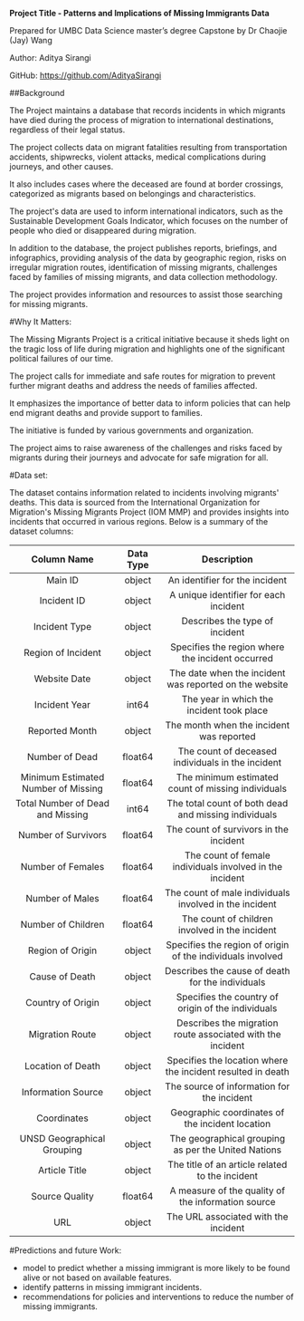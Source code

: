 ﻿**Project Title - Patterns and Implications of Missing Immigrants Data**

Prepared for UMBC Data Science master’s degree Capstone by Dr Chaojie (Jay) Wang

Author: Aditya Sirangi

GitHub: <https://github.com/AdityaSirangi>

##Background

The Project maintains a database that records incidents in which migrants have died during the process of migration to international destinations, regardless of their legal status.

The project collects data on migrant fatalities resulting from transportation accidents, shipwrecks, violent attacks, medical complications during journeys, and other causes.

It also includes cases where the deceased are found at border crossings, categorized as migrants based on belongings and characteristics.

The project's data are used to inform international indicators, such as the Sustainable Development Goals Indicator, which focuses on the number of people who died or disappeared during migration.

In addition to the database, the project publishes reports, briefings, and infographics, providing analysis of the data by geographic region, risks on irregular migration routes, identification of missing migrants, challenges faced by families of missing migrants, and data collection methodology.

The project provides information and resources to assist those searching for missing migrants.

#Why It Matters:

The Missing Migrants Project is a critical initiative because it sheds light on the tragic loss of life during migration and highlights one of the significant political failures of our time.

The project calls for immediate and safe routes for migration to prevent further migrant deaths and address the needs of families affected.

It emphasizes the importance of better data to inform policies that can help end migrant deaths and provide support to families.

The initiative is funded by various governments and organization.

The project aims to raise awareness of the challenges and risks faced by migrants during their journeys and advocate for safe migration for all.

#Data set:

The dataset contains information related to incidents involving migrants' deaths. This data is sourced from the International Organization for Migration's Missing Migrants Project (IOM MMP) and provides insights into incidents that occurred in various regions. Below is a summary of the dataset columns:

|**Column Name**|**Data Type**|**Description**|
| :-: | :-: | :-: |
|Main ID|object|An identifier for the incident|
|Incident ID|object|A unique identifier for each incident|
|Incident Type|object|Describes the type of incident|
|Region of Incident|object|Specifies the region where the incident occurred|
|Website Date|object|The date when the incident was reported on the website|
|Incident Year|int64|The year in which the incident took place|
|Reported Month|object|The month when the incident was reported|
|Number of Dead|float64|The count of deceased individuals in the incident|
|Minimum Estimated Number of Missing|float64|The minimum estimated count of missing individuals|
|Total Number of Dead and Missing|int64|The total count of both dead and missing individuals|
|Number of Survivors|float64|The count of survivors in the incident|
|Number of Females|float64|The count of female individuals involved in the incident|
|Number of Males|float64|The count of male individuals involved in the incident|
|Number of Children|float64|The count of children involved in the incident|
|Region of Origin|object|Specifies the region of origin of the individuals involved|
|Cause of Death|object|Describes the cause of death for the individuals|
|Country of Origin|object|Specifies the country of origin of the individuals|
|Migration Route|object|Describes the migration route associated with the incident|
|Location of Death|object|Specifies the location where the incident resulted in death|
|Information Source|object|The source of information for the incident|
|Coordinates|object|Geographic coordinates of the incident location|
|UNSD Geographical Grouping|object|The geographical grouping as per the United Nations|
|Article Title|object|The title of an article related to the incident|
|Source Quality|float64|A measure of the quality of the information source|
|URL|object|The URL associated with the incident|




#Predictions and future Work:

- model to predict whether a missing immigrant is more likely to be found alive or not based on available features.
- identify patterns in missing immigrant incidents.
- recommendations for policies and interventions to reduce the number of missing immigrants.
